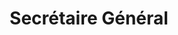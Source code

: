 ---
name: "Paul Hoareau"
title: "Secrétaire Général"
mail: "paul.hoareau@ecl22.ec-lyon.fr"
image: "/image/team/Luga.webp"
---